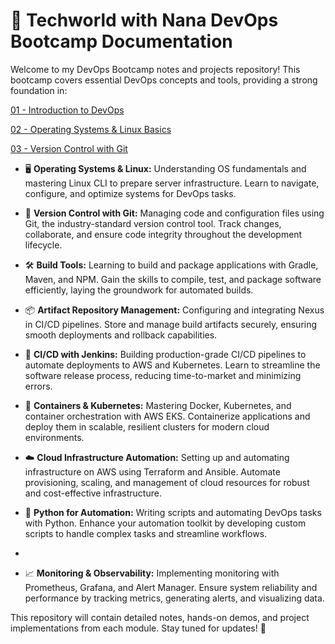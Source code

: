# 🚀 Techworld with Nana DevOps Bootcamp Documentation

Welcome to my DevOps Bootcamp notes and projects repository! This bootcamp covers essential DevOps concepts and tools, providing a strong foundation in:

[01 - Introduction to DevOps](./my-notes/01%20-%20Introduction%20to%20DevOps%202bbeac75779346eb863bebce6262d83a.md)

[02 - Operating Systems & Linux Basics](./my-notes/02%20-%20Operating%20Systems%20&%20Linux%20Basics%20a3bedbce0e0b43b887b706406e2a63e6.md)

[03 - Version Control with Git](./my-notes/03%20-%20Version%20Control%20with%20Git%20694ac44b2ea7452397526abd1c385bb4.md)

- 🖥️ **Operating Systems & Linux:** Understanding OS fundamentals and mastering Linux CLI to prepare server infrastructure. Learn to navigate, configure, and optimize systems for DevOps tasks.
  
- 🌱 **Version Control with Git:** Managing code and configuration files using Git, the industry-standard version control tool. Track changes, collaborate, and ensure code integrity throughout the development lifecycle.
  
- 🛠️ **Build Tools:** Learning to build and package applications with Gradle, Maven, and NPM. Gain the skills to compile, test, and package software efficiently, laying the groundwork for automated builds.
  
- 📦 **Artifact Repository Management:** Configuring and integrating Nexus in CI/CD pipelines. Store and manage build artifacts securely, ensuring smooth deployments and rollback capabilities.
  
- 🔄 **CI/CD with Jenkins:** Building production-grade CI/CD pipelines to automate deployments to AWS and Kubernetes. Learn to streamline the software release process, reducing time-to-market and minimizing errors.
  
- 🐳 **Containers & Kubernetes:** Mastering Docker, Kubernetes, and container orchestration with AWS EKS. Containerize applications and deploy them in scalable, resilient clusters for modern cloud environments.
  
- ☁️ **Cloud Infrastructure Automation:** Setting up and automating infrastructure on AWS using Terraform and Ansible. Automate provisioning, scaling, and management of cloud resources for robust and cost-effective infrastructure.
- 🐍 **Python for Automation:** Writing scripts and automating DevOps tasks with Python. Enhance your automation toolkit by developing custom scripts to handle complex tasks and streamline workflows.
- 
- 📈 **Monitoring & Observability:** Implementing monitoring with Prometheus, Grafana, and Alert Manager. Ensure system reliability and performance by tracking metrics, generating alerts, and visualizing data.

This repository will contain detailed notes, hands-on demos, and project implementations from each module. Stay tuned for updates! 🚀
